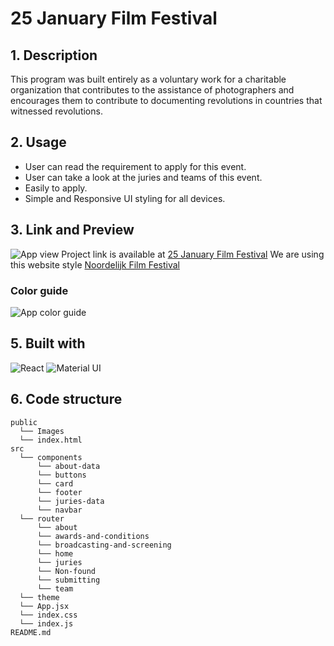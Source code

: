 # 25 January Film Festival

## 1. Description

This program was built entirely as a voluntary work for a charitable organization that contributes to the assistance of photographers and encourages them to contribute to documenting revolutions in countries that witnessed revolutions.

## 2. Usage

- User can read the requirement to apply for this event.
- User can take a look at the juries and teams of this event.
- Easily to apply.
- Simple and Responsive UI styling for all devices.

## 3. Link and Preview

![App view](./public/Images/Laptop-and-mobile.png)
Project link is available at [25 January Film Festival](https://25januaryfilmfestival.nl/)
We are using this website style [Noordelijk Film Festival](https://noordelijkfilmfestival.nl/)

### Color guide

![App color guide](./public/Images/color-guide.png)

## 5. Built with

![React](./public/Images/React-logo.png)
![Material UI](./public/Images/Material-UI.png)

## 6. Code structure

```
public
  └── Images
  └── index.html
src
  └── components
      └── about-data
      └── buttons
      └── card
      └── footer
      └── juries-data
      └── navbar
  └── router
      └── about
      └── awards-and-conditions
      └── broadcasting-and-screening
      └── home
      └── juries
      └── Non-found
      └── submitting
      └── team
  └── theme
  └── App.jsx
  └── index.css
  └── index.js
README.md
```